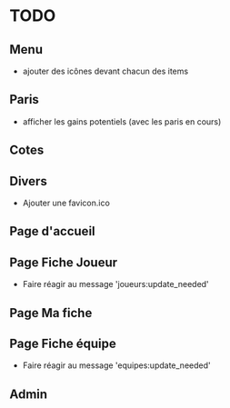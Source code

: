 TODO
=====

Menu
-----
* ajouter des icônes devant chacun des items

Paris
----
* afficher les gains potentiels (avec les paris en cours)

Cotes
-----


Divers
-----
* Ajouter une favicon.ico

Page d'accueil
-------


Page Fiche Joueur
--------
* Faire réagir au message 'joueurs:update_needed'

Page Ma fiche
---------

Page Fiche équipe
----------
* Faire réagir au message 'equipes:update_needed'

Admin
-----

